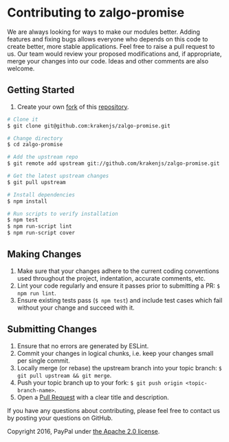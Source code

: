 # Contributing to zalgo-promise

We are always looking for ways to make our modules better. Adding features and fixing bugs allows everyone who depends
on this code to create better, more stable applications.
Feel free to raise a pull request to us. Our team would review your proposed modifications and, if appropriate, merge
your changes into our code. Ideas and other comments are also welcome.

## Getting Started

1. Create your own [fork](https://help.github.com/articles/fork-a-repo) of this [repository](../../fork).

```bash
# Clone it
$ git clone git@github.com:krakenjs/zalgo-promise.git

# Change directory
$ cd zalgo-promise

# Add the upstream repo
$ git remote add upstream git://github.com/krakenjs/zalgo-promise.git

# Get the latest upstream changes
$ git pull upstream

# Install dependencies
$ npm install

# Run scripts to verify installation
$ npm test
$ npm run-script lint
$ npm run-script cover
```

## Making Changes

1. Make sure that your changes adhere to the current coding conventions used throughout the project, indentation, accurate comments, etc.
2. Lint your code regularly and ensure it passes prior to submitting a PR:
   `$ npm run lint`.
3. Ensure existing tests pass (`$ npm test`) and include test cases which fail without your change and succeed with it.

## Submitting Changes

1. Ensure that no errors are generated by ESLint.
2. Commit your changes in logical chunks, i.e. keep your changes small per single commit.
3. Locally merge (or rebase) the upstream branch into your topic branch: `$ git pull upstream && git merge`.
4. Push your topic branch up to your fork: `$ git push origin <topic-branch-name>`.
5. Open a [Pull Request](https://help.github.com/articles/using-pull-requests) with a clear title and description.

If you have any questions about contributing, please feel free to contact us by posting your questions on GitHub.

Copyright 2016, PayPal under [the Apache 2.0 license](LICENSE.txt).
